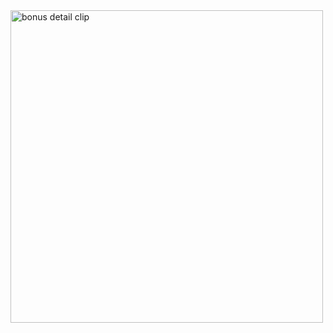 <img width="500" alt="bonus detail clip" src="https://github.com/user-attachments/assets/159aadbc-5658-450f-89d4-0f318e39ef35">
